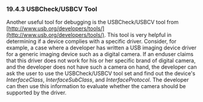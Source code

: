 <!--- @file
  19.4.3 USBCheck/USBCV Tool

  Copyright (c) 2012-2018, Intel Corporation. All rights reserved.<BR>

  Redistribution and use in source (original document form) and 'compiled'
  forms (converted to PDF, epub, HTML and other formats) with or without
  modification, are permitted provided that the following conditions are met:

  1) Redistributions of source code (original document form) must retain the
     above copyright notice, this list of conditions and the following
     disclaimer as the first lines of this file unmodified.

  2) Redistributions in compiled form (transformed to other DTDs, converted to
     PDF, epub, HTML and other formats) must reproduce the above copyright
     notice, this list of conditions and the following disclaimer in the
     documentation and/or other materials provided with the distribution.

  THIS DOCUMENTATION IS PROVIDED BY TIANOCORE PROJECT "AS IS" AND ANY EXPRESS OR
  IMPLIED WARRANTIES, INCLUDING, BUT NOT LIMITED TO, THE IMPLIED WARRANTIES OF
  MERCHANTABILITY AND FITNESS FOR A PARTICULAR PURPOSE ARE DISCLAIMED. IN NO
  EVENT SHALL TIANOCORE PROJECT  BE LIABLE FOR ANY DIRECT, INDIRECT, INCIDENTAL,
  SPECIAL, EXEMPLARY, OR CONSEQUENTIAL DAMAGES (INCLUDING, BUT NOT LIMITED TO,
  PROCUREMENT OF SUBSTITUTE GOODS OR SERVICES; LOSS OF USE, DATA, OR PROFITS;
  OR BUSINESS INTERRUPTION) HOWEVER CAUSED AND ON ANY THEORY OF LIABILITY,
  WHETHER IN CONTRACT, STRICT LIABILITY, OR TORT (INCLUDING NEGLIGENCE OR
  OTHERWISE) ARISING IN ANY WAY OUT OF THE USE OF THIS DOCUMENTATION, EVEN IF
  ADVISED OF THE POSSIBILITY OF SUCH DAMAGE.

-->

### 19.4.3 USBCheck/USBCV Tool

Another useful tool for debugging is the USBCheck/USBCV tool from [http://www.usb.org/developers/tools/](http://www.usb.org/developers/tools/). This tool is very helpful in
determining if a device complies with a specific driver. Consider, for example,
a case where a developer has written a USB imaging device driver for a generic
imaging device such as a digital camera. If an enduser claims that this driver
does not work for his or her specific brand of digital camera, and the
developer does not have such a camera on hand, the developer can ask the user
to use the USBCheck/USBCV tool set and find out the device's _InterfaceClass_, _InterfaceSubClass_, and _InterfaceProtocol_. The developer can then use this information to evaluate whether the camera should be supported by the driver.
